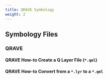 ```yaml
---
title: QRAVE Symbology
weight: 2
---
```





## Symbology Files

### QRAVE

#### QRAVE How-to Create a Q Layer File (`*.qml`)

#### QRAVE How-to Convert from a `*.lyr` to  a `*.qml`

